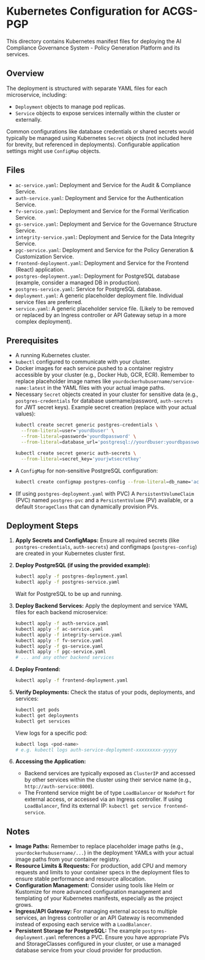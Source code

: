 # Kubernetes Configuration for ACGS-PGP

This directory contains Kubernetes manifest files for deploying the AI Compliance Governance System - Policy Generation Platform and its services.

## Overview

The deployment is structured with separate YAML files for each microservice, including:
-   `Deployment` objects to manage pod replicas.
-   `Service` objects to expose services internally within the cluster or externally.

Common configurations like database credentials or shared secrets would typically be managed using Kubernetes `Secret` objects (not included here for brevity, but referenced in deployments). Configurable application settings might use `ConfigMap` objects.

## Files

-   `ac-service.yaml`: Deployment and Service for the Audit & Compliance Service.
-   `auth-service.yaml`: Deployment and Service for the Authentication Service.
-   `fv-service.yaml`: Deployment and Service for the Formal Verification Service.
-   `gs-service.yaml`: Deployment and Service for the Governance Structure Service.
-   `integrity-service.yaml`: Deployment and Service for the Data Integrity Service.
-   `pgc-service.yaml`: Deployment and Service for the Policy Generation & Customization Service.
-   `frontend-deployment.yaml`: Deployment and Service for the Frontend (React) application.
-   `postgres-deployment.yaml`: Deployment for PostgreSQL database (example, consider a managed DB in production).
-   `postgres-service.yaml`: Service for PostgreSQL database.
-   `deployment.yaml`: A generic placeholder deployment file. Individual service files are preferred.
-   `service.yaml`: A generic placeholder service file. (Likely to be removed or replaced by an Ingress controller or API Gateway setup in a more complex deployment).

## Prerequisites

-   A running Kubernetes cluster.
-   `kubectl` configured to communicate with your cluster.
-   Docker images for each service pushed to a container registry accessible by your cluster (e.g., Docker Hub, GCR, ECR). Remember to replace placeholder image names like `yourdockerhubusername/service-name:latest` in the YAML files with your actual image paths.
-   Necessary `Secret` objects created in your cluster for sensitive data (e.g., `postgres-credentials` for database username/password, `auth-secrets` for JWT secret keys). Example secret creation (replace with your actual values):
    ```bash
    kubectl create secret generic postgres-credentials \
      --from-literal=user='yourdbuser' \
      --from-literal=password='yourdbpassword' \
      --from-literal=database_url='postgresql://yourdbuser:yourdbpassword@postgres-service:5432/acgs_db'
    
    kubectl create secret generic auth-secrets \
      --from-literal=secret_key='yourjwtsecretkey'
    ```
-  A `ConfigMap` for non-sensitive PostgreSQL configuration:
    ```bash
    kubectl create configmap postgres-config --from-literal=db_name='acgs_db'
    ```
- (If using `postgres-deployment.yaml` with PVC) A `PersistentVolumeClaim` (PVC) named `postgres-pvc` and a `PersistentVolume` (PV) available, or a default `StorageClass` that can dynamically provision PVs.

## Deployment Steps

1.  **Apply Secrets and ConfigMaps:**
    Ensure all required secrets (like `postgres-credentials`, `auth-secrets`) and configmaps (`postgres-config`) are created in your Kubernetes cluster first.

2.  **Deploy PostgreSQL (if using the provided example):**
    ```bash
    kubectl apply -f postgres-deployment.yaml
    kubectl apply -f postgres-service.yaml
    ```
    Wait for PostgreSQL to be up and running.

3.  **Deploy Backend Services:**
    Apply the deployment and service YAML files for each backend microservice:
    ```bash
    kubectl apply -f auth-service.yaml
    kubectl apply -f ac-service.yaml
    kubectl apply -f integrity-service.yaml
    kubectl apply -f fv-service.yaml
    kubectl apply -f gs-service.yaml
    kubectl apply -f pgc-service.yaml
    # ... and any other backend services
    ```

4.  **Deploy Frontend:**
    ```bash
    kubectl apply -f frontend-deployment.yaml
    ```

5.  **Verify Deployments:**
    Check the status of your pods, deployments, and services:
    ```bash
    kubectl get pods
    kubectl get deployments
    kubectl get services
    ```
    View logs for a specific pod:
    ```bash
    kubectl logs <pod-name>
    # e.g. kubectl logs auth-service-deployment-xxxxxxxxx-yyyyy
    ```

6.  **Accessing the Application:**
    -   Backend services are typically exposed as `ClusterIP` and accessed by other services within the cluster using their service name (e.g., `http://auth-service:8000`).
    -   The Frontend service might be of type `LoadBalancer` or `NodePort` for external access, or accessed via an Ingress controller. If using `LoadBalancer`, find its external IP: `kubectl get service frontend-service`.

## Notes

-   **Image Paths:** Remember to replace placeholder image paths (e.g., `yourdockerhubusername/...`) in the deployment YAMLs with your actual image paths from your container registry.
-   **Resource Limits & Requests:** For production, add CPU and memory requests and limits to your container specs in the deployment files to ensure stable performance and resource allocation.
-   **Configuration Management:** Consider using tools like Helm or Kustomize for more advanced configuration management and templating of your Kubernetes manifests, especially as the project grows.
-   **Ingress/API Gateway:** For managing external access to multiple services, an Ingress controller or an API Gateway is recommended instead of exposing each service with a `LoadBalancer`.
-   **Persistent Storage for PostgreSQL:** The example `postgres-deployment.yaml` references a PVC. Ensure you have appropriate PVs and StorageClasses configured in your cluster, or use a managed database service from your cloud provider for production.
